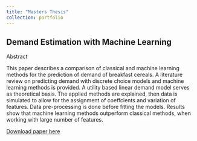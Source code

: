 ```yaml
---
title: "Masters Thesis"
collection: portfolio
---
```

## Demand Estimation with Machine Learning

Abstract

This paper describes a comparison of classical and machine learning
methods for the prediction of demand of breakfast cereals. A literature
review on predicting demand with discrete choice models and
machine learning methods is provided. A utility based linear demand
model serves as theoretical basis. The applied methods are explained,
then data is simulated to allow for the assignment of coeffcients and
variation of features. Data pre-processing is done before fitting the
models. Results show that machine learning methods outperform
classical methods, when working with large number of features.

[Download paper here](https://gzhelev2020.github.io/files/Masterarbeit.pdf)

